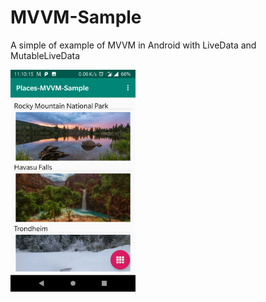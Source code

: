 # MVVM-Sample
A simple of example of MVVM in Android with LiveData and MutableLiveData 

<img src="images/1.png" width=200px></img>
